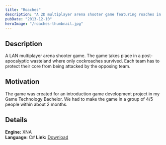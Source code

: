 ```yaml
---
title: "Roaches"
description: "A 2D multiplayer arena shooter game featuring roaches in a post-apocalyptic world."
pubDate: "2013-12-10"
heroImage: "/roaches-thumbnail.jpg"
---
```


## Description

A LAN multiplayer arena shooter game. The game takes place in a post-apocalyptic wasteland where only cockroaches survived. Each team has to protect their core from being attacked by the opposing team.

## Motivation

The game was created for an introduction game development project in my Game Technology Bachelor. We had to make the game in a group of 4/5 people within about 2 months.

## Details


**Engine:** XNA  
**Language:** C#
**Link:** [Download](https://gearedgames.itch.io/roaches?secret=um9aYfhr1NicP5S2bXgU4b1Rhk)
